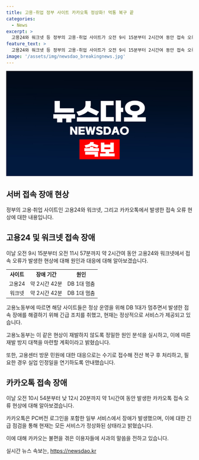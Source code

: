 ```yaml
---
title: 고용·취업 정부 사이트 카카오톡 정상화! 먹통 복구 끝
categories:
  - News
excerpt: >
  고용24와 워크넷 등 정부의 고용·취업 사이트가 오전 9시 15분부터 2시간여 동안 접속 오류를 보였다. 고용부는 데이터베이스(DB) 1대의 멈춤으로 인한 것으로 추정하고, 원인 분석 후 재발 방지에 최선을 다하겠다고 밝혔다. 카카오톡 또한 오전 10시 54분부터 1시간여 동안 일부 서비스에서 로그인 오류가 있었으나, 정상화되었다. (문자수: 148자)
feature_text: >
  고용24와 워크넷 등 정부의 고용·취업 사이트가 오전 9시 15분부터 2시간여 동안 접속 오류를 보였다. 고용부는 데이터베이스(DB) 1대의 멈춤으로 인한 것으로 추정하고, 원인 분석 후 재발 방지에 최선을 다하겠다고 밝혔다. 카카오톡 또한 오전 10시 54분부터 1시간여 동안 일부 서비스에서 로그인 오류가 있었으나, 정상화되었다. (문자수: 148자)
image: '/assets/img/newsdao_breakingnews.jpg'
---
```


<p><img src="/assets/img/newsdao_breakingnews.jpg" alt="ontimetimes 속보" /></p>

<h2 data-ke-size="size26">서버 접속 장애 현상</h2>

<p data-ke-size="size16">정부의 고용·취업 사이트인 고용24와 워크넷, 그리고 카카오톡에서 발생한 접속 오류 현상에 대한 내용입니다.</p>

<h2>고용24 및 워크넷 접속 장애</h2>

<p data-ke-size="size16">이날 오전 9시 15분부터 오전 11시 57분까지 약 2시간여 동안 고용24와 워크넷에서 접속 오류가 발생한 현상에 대해 원인과 대응에 대해 알아보겠습니다.</p>

<table>
    <tr>
        <td style="text-align: center; height: 17px;"><b>사이트</b></td>
        <td style="text-align: center; height: 17px;"><b>장애 기간</b></td>
        <td style="text-align: center; height: 17px;"><b>원인</b></td>
    </tr>
    <tr>
        <td style="text-align: center; height: 17px;">고용24</td>
        <td style="text-align: center; height: 17px;">약 2시간 42분</td>
        <td style="text-align: center; height: 17px;">DB 1대 멈춤</td>
    </tr>
    <tr>
        <td style="text-align: center; height: 17px;">워크넷</td>
        <td style="text-align: center; height: 17px;">약 2시간 42분</td>
        <td style="text-align: center; height: 17px;">DB 1대 멈춤</td>
    </tr>
</table>

<p data-ke-size="size16">고용노동부에 따르면 해당 사이트들은 정상 운영을 위해 DB 1대가 멈추면서 발생한 접속 장애를 해결하기 위해 긴급 조치를 취했고, 현재는 정상적으로 서비스가 제공되고 있습니다.</p>

<p data-ke-size="size16">고용노동부는 이 같은 현상이 재발하지 않도록 정밀한 원인 분석을 실시하고, 이에 따른 재발 방지 대책을 마련할 계획이라고 밝혔습니다.</p>

<p data-ke-size="size16">또한, 고용센터 방문 민원에 대한 대응으로는 수기로 접수해 전산 복구 후 처리하고, 필요한 경우 실업 인정일을 연기하도록 안내했습니다.</p>

<h2>카카오톡 접속 장애</h2>

<p data-ke-size="size16">이날 오전 10시 54분부터 낮 12시 20분까지 약 1시간여 동안 발생한 카카오톡 접속 오류 현상에 대해 알아보겠습니다.</p>

<p data-ke-size="size16">카카오톡은 PC버전 로그인을 포함한 일부 서비스에서 장애가 발생했으며, 이에 대한 긴급 점검을 통해 현재는 모든 서비스가 정상화된 상태라고 밝혔습니다.</p>

<p data-ke-size="size16">이에 대해 카카오는 불편을 겪은 이용자들에 사과의 말씀을 전하고 있습니다.</p>
실시간 뉴스 속보는, <a href="https://newsdao.kr" rel="dofollow">https://newsdao.kr</a>


